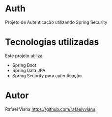 # Auth
Projeto de Autenticação utilizando Spring Security

# Tecnologias utilizadas
Este projeto utiliza:
- Spring Boot
- Spring Data JPA
- Spring Security para autenticação.


# Autor
Rafael Viana
https://github.com/rafaelvviana
